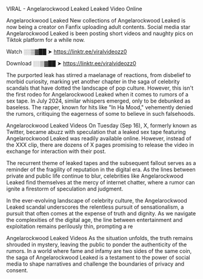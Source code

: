 VIRAL - Angelarockwood Leaked Leaked Video Online

Angelarockwood Leaked New collections of Angelarockwood Leaked is now being a creator on Fanfix uploading adult contents. Social media star Angelarockwood Leaked is been posting short videos and naughty pics on Tiktok platform for a while now.

Watch ░░▒▓██ ➤ https://linktr.ee/viralvideozz0

Download ░░▒▓██ ➤ https://linktr.ee/viralvideozz0

The purported leak has stirred a maelanage of reactions, from disbelief to morbid curiosity, marking yet another chapter in the saga of celebrity scandals that have dotted the landscape of pop culture. However, this isn't the first rodeo for Angelarockwood Leaked when it comes to rumors of a sex tape. In July 2024, similar whispers emerged, only to be debunked as baseless. The rapper, known for hits like "In Ha Mood," vehemently denied the rumors, critiquing the eagerness of some to believe in such falsehoods.

Angelarockwood Leaked Videos
On Tuesday (Sep 16), X, formerly known as Twitter, became abuzz with speculation that a leaked sex tape featuring Angelarockwood Leaked was readily available online. However, instead of the XXX clip, there are dozens of X pages promising to release the video in exchange for interaction with their post.

The recurrent theme of leaked tapes and the subsequent fallout serves as a reminder of the fragility of reputation in the digital era. As the lines between private and public life continue to blur, celebrities like Angelarockwood Leaked find themselves at the mercy of internet chatter, where a rumor can ignite a firestorm of speculation and judgment.

In the ever-evolving landscape of celebrity culture, the Angelarockwood Leaked scandal underscores the relentless pursuit of sensationalism, a pursuit that often comes at the expense of truth and dignity. As we navigate the complexities of the digital age, the line between entertainment and exploitation remains perilously thin, prompting a re

Angelarockwood Leaked Videos
As the situation unfolds, the truth remains shrouded in mystery, leaving the public to ponder the authenticity of the rumors. In a world where fame and infamy are two sides of the same coin, the saga of Angelarockwood Leaked is a testament to the power of social media to shape narratives and challenge the boundaries of privacy and consent.